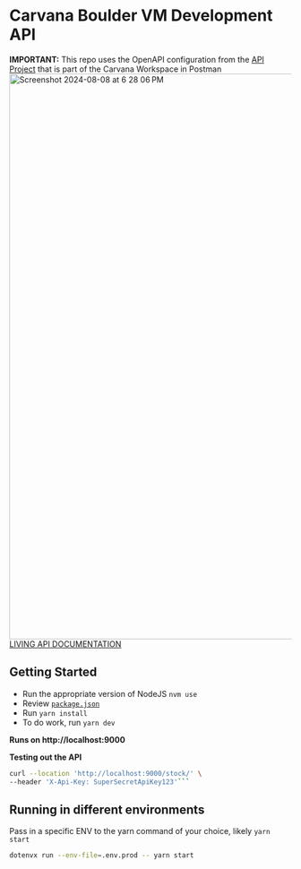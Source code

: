 # Carvana Boulder VM Development API

**IMPORTANT:** This repo uses the OpenAPI configuration from the [API Project](https://codelab303.postman.co/workspace/Carvana-Workspace~c3992710-1000-4b60-8bc5-dc6166b07970/api/0a3530d1-92f2-4a18-8c8a-87676f442c76?action=share&creator=15186956) that is part of the Carvana Workspace in Postman
<img width="1010" alt="Screenshot 2024-08-08 at 6 28 06 PM" src="https://github.com/user-attachments/assets/b22a389c-f3d2-45c6-88e8-b2ebbd52a8c8">
[LIVING API DOCUMENTATION](https://codelab303.postman.co/workspace/Carvana-Workspace~c3992710-1000-4b60-8bc5-dc6166b07970/api/0a3530d1-92f2-4a18-8c8a-87676f442c76/definition/eff333d2-fd4d-40af-839b-9fe2ba5351ba/file/5a242f78-525c-48a5-a552-e4007752566c)

## Getting Started

- Run the appropriate version of NodeJS `nvm use`
- Review [`package.json`](https://github.com/codelab303/carvana-vm-api/blob/chavez-wip/package.json)
- Run `yarn install`
- To do work, run `yarn dev`

**Runs on http://localhost:9000**

**Testing out the API**

````bash
curl --location 'http://localhost:9000/stock/' \
--header 'X-Api-Key: SuperSecretApiKey123'```
````

## Running in different environments

Pass in a specific ENV to the yarn command of your choice, likely `yarn start`

```bash
dotenvx run --env-file=.env.prod -- yarn start
```

